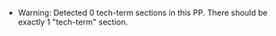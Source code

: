 * Warning: Detected 0 tech-term sections in this PP. There should be exactly 1 "tech-term" section.
      
